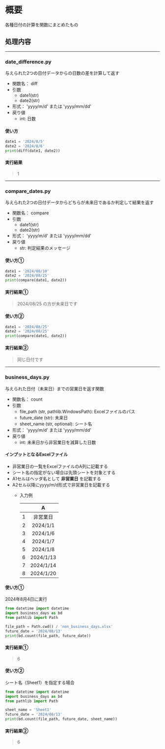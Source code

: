 # 概要

各種日付の計算を関数にまとめたもの

## 処理内容

---

### date_difference.py

与えられた2つの日付データからの日数の差を計算して返す

* 関数名： diff
* 引数
  * date1(str)
  * date2(str)
* 形式： 'yyyy/m/d' または 'yyyy/mm/dd'
* 戻り値
  * int: 日数

#### 使い方

```python
date1 = '2024/8/5'
date2 = '2024/8/6'
print(diff(date1, date2))
```

#### 実行結果

> 1

---

### compare_dates.py

与えられた2つの日付データからどちらが未来日であるか判定して結果を返す

* 関数名： compare
* 引数
  * date1(str)
  * date2(str)
* 形式： 'yyyy/m/d' または 'yyyy/mm/dd'
* 戻り値
  * str: 判定結果のメッセージ

#### 使い方①

```python
date1 = '2024/08/10'
date2 = '2024/08/25'
print(compare(date1, date2))
```

#### 実行結果①

> 2024/08/25 の方が未来日です

#### 使い方②

```python
date1 = '2024/08/25'
date2 = '2024/08/25'
print(compare(date1, date2))
```
#### 実行結果②

> 同じ日付です

---

### business_days.py

与えられた日付（未来日）までの営業日を返す関数

* 関数名： count
* 引数
  * file_path (str, pathlib.WindowsPath): Excelファイルのパス
  * future_date (str): 未来日
  * sheet_name (str, optional): シート名
* 形式： 'yyyy/m/d' または 'yyyy/mm/dd'
* 戻り値
  * int: 未来日から非営業日を減算した日数

#### インプットとなるExcelファイル

* 非営業日の一覧をExcelファイルのA列に記載する
* シート名の指定がない場合は先頭シートを対象とする
* A1セルはヘッダ名として **非営業日** を記載する
* A2セル以降にyyyy/m/d形式で非営業日を記載する
  * 入力例

    |       |     A     |
    | :---: | :-------: |
    |   1   | 非営業日  |
    |   2   | 2024/1/1  |
    |   3   | 2024/1/6  |
    |   4   | 2024/1/7  |
    |   5   | 2024/1/8  |
    |   6   | 2024/1/13 |
    |   7   | 2024/1/14 |
    |   8   | 2024/1/20 |

#### 使い方①

2024年8月4日に実行

```python
from datetime import datetime
import business_days as bd
from pathlib import Path

file_path = Path.cwd() / 'non_business_days.xlsx'
future_date = '2024/08/13'
print(bd.count(file_path, future_date))
```

#### 実行結果①

> 6

#### 使い方②

シート名（Sheet1）を指定する場合

```python
from datetime import datetime
import business_days as bd
from pathlib import Path

sheet_name = 'Sheet1'
future_date = '2024/08/13'
print(bd.count(file_path, future_date, sheet_name))
```

#### 実行結果②

> 6
